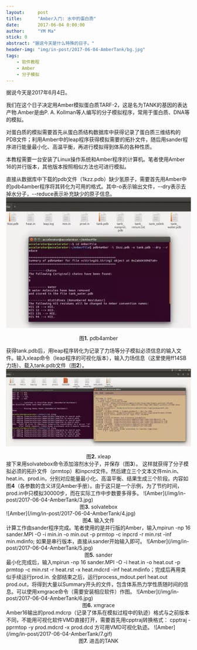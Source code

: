 ```yaml
---
layout:     post
title:      "Amber入门: 水中的蛋白质"
date:       2017-06-04 0:00:00
author:     "YM Ma"
stick: 0
abstract: "据说今天是什么特殊的日子。"	
header-img: "img/in-post/2017-06-04-AmberTank/bg.jpg"
tags:
    - 软件教程
    - Amber
    - 分子模拟
---
```




据说今天是2017年6月4日。

我们在这个日子决定用Amber模拟蛋白质TARF-2，这是名为TANK的基因的表达产物.Amber是由P. A. Kollman等人编写的分子模拟程序，常用于蛋白质、DNA等的模拟。

对蛋白质的模拟需要首先从蛋白质结构数据库中获得记录了蛋白质三维结构的PDB文件；利用Amber中的leap程序获得模拟需要的拓扑文件，随后用sander程序进行能量最小化、高温平衡，再进行模拟得到体系的各种性质。

本教程需要一台安装了Linux操作系统和Amber程序的计算机。笔者使用Amber 16的并行版本，其他版本按照相似方法也可进行模拟。

直接从数据库中下载的pdb文件（1kzz.pdb）缺少氢原子，需要首先用Amber中的pdb4amber程序将其转化为可用的格式。其中-o表示输出文件，--dry表示去掉水分子，--reduce表示补充缺少的原子信息。
![Amber](/img/in-post/2017-06-04-AmberTank/1.jpg)
<center>图<strong>1.</strong> pdb4amber</center>

获得tank.pdb后，用leap程序转化为记录了力场等分子模拟必须信息的输入文件。输入xleap命令（leap程序的可视化版本），输入力场信息（这里使用ff14SB力场）、载入tank.pdb文件（图<strong>2</strong>）。
![Amber](/img/in-post/2017-06-04-AmberTank/2.jpg)
<center>图<strong>2.</strong> xleap</center>
接下来用solvatebox命令添加溶剂水分子，并保存（图<strong>3</strong>）。
这样就获得了分子模拟必须的拓扑文件（prmtop）和inpcrd文件。然后建立三个文本文件min.in、heat.in、prod.in，分别对应能量最小化、高温平衡、结果生成三个阶段。内容如图<strong>4</strong>（各参数的含义详见Amber手册）。由于这只是一个示例，为了节约时间，prod.in中只模拟30000步，而在实际工作中步数要多得多。
![Amber](/img/in-post/2017-06-04-AmberTank/3.jpg)
<center>图<strong>3.</strong> solvatebox</center>
![Amber](/img/in-post/2017-06-04-AmberTank/4.jpg)
<center>图<strong>4.</strong> 输入文件</center>
计算工作由sander程序完成。笔者使用的是并行版的Amber，输入mpirun -np 16 sander.MPI -O -i min.in -o min.out -p prmtop -c inpcrd -r min.rst -inf min.mdinfo; 如果是串行版本，直接从sander开始输入即可。
![Amber](/img/in-post/2017-06-04-AmberTank/5.jpg)
<center>图<strong>5.</strong> sander</center>
最小化完成后，输入mpirun -np 16 sander.MPI -O -i heat.in -o heat.out -p prmtop -c min.rst -r heat.rst -x heat.mdcrd -inf heat.mdinfo；完成后再用类似手续运行prod.in.
全部结束之后，运行process_mdout.perl heat.out prod.out，将得到大量以Summary开头的文件，包含体系热力学性质随时间的信息。可以使用xmgrace命令（需要安装相应软件）作图。
![Amber](/img/in-post/2017-06-04-AmberTank/6.jpg)
<center>图<strong>6.</strong> xmgrace</center>
Amber16输出的prod.mdcrp（记录了体系在模拟过程中的轨迹）格式与之前版本不同，不能用可视化软件VMD直接打开，需要首先用cpptraj转换格式：
cpptraj -pprmtop -y prod.mdcrd -x prod.dcd   
方可用VMD可视化轨迹。
![Amber](/img/in-post/2017-06-04-AmberTank/7.gif)
<center>图<strong>7.</strong> 进击的TANK</center>